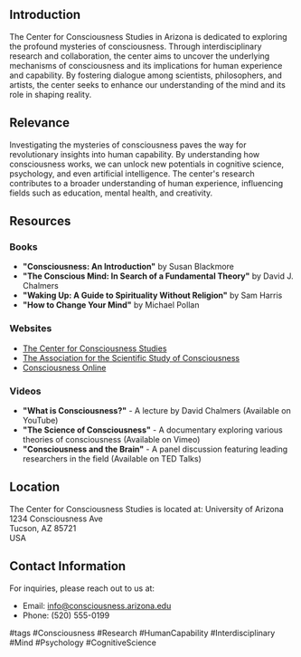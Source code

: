 ## Introduction
The Center for Consciousness Studies in Arizona is dedicated to exploring the profound mysteries of consciousness. Through interdisciplinary research and collaboration, the center aims to uncover the underlying mechanisms of consciousness and its implications for human experience and capability. By fostering dialogue among scientists, philosophers, and artists, the center seeks to enhance our understanding of the mind and its role in shaping reality.

## Relevance
Investigating the mysteries of consciousness paves the way for revolutionary insights into human capability. By understanding how consciousness works, we can unlock new potentials in cognitive science, psychology, and even artificial intelligence. The center's research contributes to a broader understanding of human experience, influencing fields such as education, mental health, and creativity.

## Resources

### Books
- **"Consciousness: An Introduction"** by Susan Blackmore
- **"The Conscious Mind: In Search of a Fundamental Theory"** by David J. Chalmers
- **"Waking Up: A Guide to Spirituality Without Religion"** by Sam Harris
- **"How to Change Your Mind"** by Michael Pollan

### Websites
- [The Center for Consciousness Studies](http://www.consciousness.arizona.edu)
- [The Association for the Scientific Study of Consciousness](https://assc.org)
- [Consciousness Online](https://www.consciousnessonline.com)

### Videos
- **"What is Consciousness?"** - A lecture by David Chalmers (Available on YouTube)
- **"The Science of Consciousness"** - A documentary exploring various theories of consciousness (Available on Vimeo)
- **"Consciousness and the Brain"** - A panel discussion featuring leading researchers in the field (Available on TED Talks)

## Location
The Center for Consciousness Studies is located at:
University of Arizona  
1234 Consciousness Ave  
Tucson, AZ 85721  
USA

## Contact Information
For inquiries, please reach out to us at:
- Email: info@consciousness.arizona.edu
- Phone: (520) 555-0199

#tags
#Consciousness #Research #HumanCapability #Interdisciplinary #Mind #Psychology #CognitiveScience


